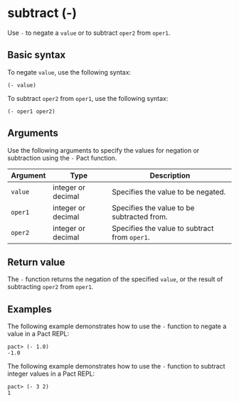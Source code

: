# subtract (-)

Use `-` to negate a `value` or to subtract `oper2` from `oper1`.

## Basic syntax

To negate `value`, use the following syntax:

```pact
(- value)
```

To subtract `oper2` from `oper1`, use the following syntax:

```pact
(- oper1 oper2)
```

## Arguments

Use the following arguments to specify the values for negation or subtraction using the `-` Pact function.

| Argument | Type | Description |
| --- | --- | --- |
| `value` | integer or decimal | Specifies the value to be negated. |
| `oper1` | integer or decimal | Specifies the value to be subtracted from. |
| `oper2` | integer or decimal | Specifies the value to subtract from `oper1`. |

## Return value

The `-` function returns the negation of the specified `value`, or the result of subtracting `oper2` from `oper1`.

## Examples

The following example demonstrates how to use the `-` function to negate a value in a Pact REPL:

```pact
pact> (- 1.0)
-1.0
```

The following example demonstrates how to use the `-` function to subtract integer values in a Pact REPL:

```pact
pact> (- 3 2)
1
```
